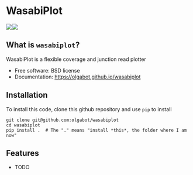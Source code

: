 # WasabiPlot

[![](https://img.shields.io/travis/olgabot/wasabiplot.svg)](https://travis-ci.org/olgabot/wasabiplot)[![](https://img.shields.io/pypi/v/wasabiplot.svg)](https://pypi.python.org/pypi/wasabiplot)

## What is `wasabiplot`?

WasabiPlot is a flexible coverage and junction read plotter

* Free software: BSD license
* Documentation: https://olgabot.github.io/wasabiplot

## Installation

To install this code, clone this github repository and use `pip` to install

    git clone git@github.com:olgabot/wasabiplot
    cd wasabiplot
    pip install .  # The "." means "install *this*, the folder where I am now"


## Features

* TODO
